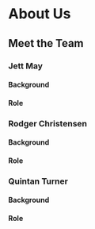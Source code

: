 # About Us

## Meet the Team

### Jett May

#### Background

#### Role

### Rodger Christensen

#### Background

#### Role

### Quintan Turner

#### Background

#### Role
